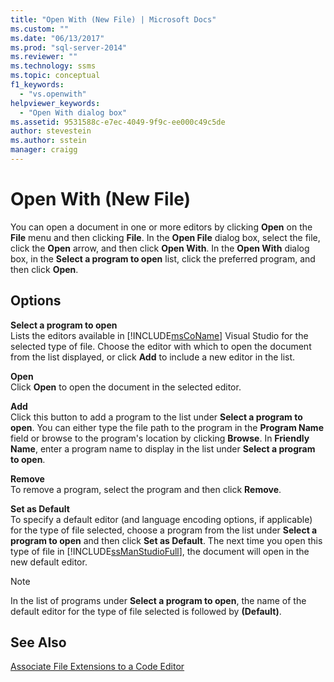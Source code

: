 ```yaml
---
title: "Open With (New File) | Microsoft Docs"
ms.custom: ""
ms.date: "06/13/2017"
ms.prod: "sql-server-2014"
ms.reviewer: ""
ms.technology: ssms
ms.topic: conceptual
f1_keywords: 
  - "vs.openwith"
helpviewer_keywords: 
  - "Open With dialog box"
ms.assetid: 9531588c-e7ec-4049-9f9c-ee000c49c5de
author: stevestein
ms.author: sstein
manager: craigg
---
```

# Open With (New File)
  You can open a document in one or more editors by clicking **Open** on the **File** menu and then clicking **File**. In the **Open File** dialog box, select the file, click the **Open** arrow, and then click **Open With**. In the **Open With** dialog box, in the **Select a program to open** list, click the preferred program, and then click **Open**.  
  
## Options  
 **Select a program to open**  
 Lists the editors available in [!INCLUDE[msCoName](../../includes/msconame-md.md)] Visual Studio for the selected type of file. Choose the editor with which to open the document from the list displayed, or click **Add** to include a new editor in the list.  
  
 **Open**  
 Click **Open** to open the document in the selected editor.  
  
 **Add**  
 Click this button to add a program to the list under **Select a program to open**. You can either type the file path to the program in the **Program Name** field or browse to the program's location by clicking **Browse**. In **Friendly Name**, enter a program name to display in the list under **Select a program to open**.  
  
 **Remove**  
 To remove a program, select the program and then click **Remove**.  
  
 **Set as Default**  
 To specify a default editor (and language encoding options, if applicable) for the type of file selected, choose a program from the list under **Select a program to open** and then click **Set as Default**. The next time you open this type of file in [!INCLUDE[ssManStudioFull](../../includes/ssmanstudiofull-md.md)], the document will open in the new default editor.  
  
> [!NOTE]  
>  In the list of programs under **Select a program to open**, the name of the default editor for the type of file selected is followed by **(Default)**.  
  
## See Also  
 [Associate File Extensions to a Code Editor](../../relational-databases/scripting/associate-file-extensions-to-a-code-editor.md)  
  
  
